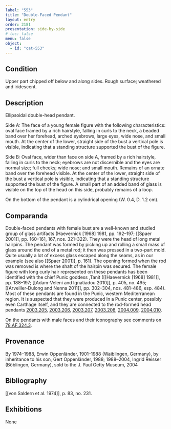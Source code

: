 ```yaml
---
label: "553"
title: "Double-Faced Pendant"
layout: entry
order: 2181
presentation: side-by-side
# toc: false
menu: false
object:
  - id: "cat-553"
---
```


## Condition

Upper part chipped off below and along sides. Rough surface; weathered and iridescent.

## Description

Ellipsoidal double-head pendant.

Side A: The face of a young female figure with the following characteristics: oval face framed by a rich hairstyle, falling in curls to the neck, a beaded band over her forehead, arched eyebrows, large eyes, wide nose, and small mouth. At the center of the lower, straight side of the bust a vertical pole is visible, indicating that a standing structure supported the bust of the figure.

Side B: Oval face, wider than face on side A, framed by a rich hairstyle, falling in curls to the neck; eyebrows are not discernible and the eyes are normal size; full cheeks; wide nose; and small mouth. Remains of an ornate band over the forehead visible. At the center of the lower, straight side of the bust a vertical pole is visible, indicating that a standing structure supported the bust of the figure. A small part of an added band of glass is visible on the top of the head on this side, probably remains of a loop.

On the bottom of the pendant is a cylindrical opening (W. 0.4, D. 1.2 cm).

## Comparanda

Double-faced pendants with female bust are a well-known and studied group of glass artifacts (Haevernick [1968] 1981, pp. 192–197; [[Spaer 2001]], pp. 160–161, 167, nos. 321–322). They were the head of long metal hairpins. The pendant was formed by picking up and rolling a small mass of glass around the end of a metal rod; it then was pressed in a two-part mold. Quite usually a lot of excess glass escaped along the seams, as in our example (see also [[Spaer 2001]], p. 161). The opening formed when the rod was removed is where the shaft of the hairpin was secured. The female figure with long curly hair represented on these pendants has been identified with the chief Punic goddess ,Tanit ([[Haevernick [1968] 1981]], pp. 188–197; [[Adam-Veleni and Ignatiadou 2010]], p. 405, no. 495; [[Arveiller-Dulong and Nenna 2011]], pp. 302–304, nos. 481–486, esp. 484). Most of these pendants are found in the Punic, western Mediterranean region. It is suspected that they were produced in a Punic center, possibly even Carthage itself, and they are connected to the rod-formed head pendants [2003.205](#num), [2003.206](#num), [2003.207](#num), [2003.208](#num), [2004.009](#num), [2004.010](#num).

On the pendants with male faces and their iconography see comments on [78.AF.324.3](#cat).

## Provenance

By 1974–1988, Erwin Oppenländer, 1901–1988 (Waiblingen, Germany), by inheritance to his son, Gert Oppenländer, 1988; 1988–2004, Ingrid Reisser (Böblingen, Germany), sold to the J. Paul Getty Museum, 2004

## Bibliography

[[von Saldern et al. 1974]], p. 83, no. 231.

## Exhibitions

None